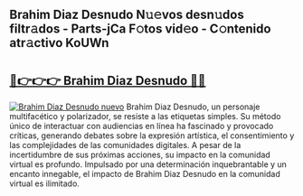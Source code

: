 ## Brahim Diaz Desnudo N𝚞𝚎vos desn𝚞dos filtr𝚊dos - Parts-jCa F𝚘tos vid𝚎o - C𝚘ntenido atr𝚊ctivo KoUWn

# <h2><a href="http://mbcjma.tromn.icu/?c=Brahim+Diaz+Desnudo">🔗👉👉👉 Brahim Diaz Desnudo 🔗🔗</a></h2>

[![Brahim Diaz Desnudo nuevo](https://i.imgur.com/pEAQMta.gif)](http://mbcjma.tromn.icu/?c=Brahim+Diaz+Desnudo)
Brahim Diaz Desnudo, un personaje multifacético y polarizador, se resiste a las etiquetas simples. Su método único de interactuar con audiencias en línea ha fascinado y provocado críticas, generando debates sobre la expresión artística, el consentimiento y las complejidades de las comunidades digitales. A pesar de la incertidumbre de sus próximas acciones, su impacto en la comunidad virtual es profundo. Impulsado por una determinación inquebrantable y un encanto innegable, el impacto de Brahim Diaz Desnudo en la comunidad virtual es ilimitado.
